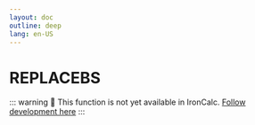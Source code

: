 ```yaml
---
layout: doc
outline: deep
lang: en-US
---
```


# REPLACEBS

::: warning
🚧 This function is not yet available in IronCalc.
[Follow development here](https://github.com/ironcalc/IronCalc/labels/Functions)
:::
